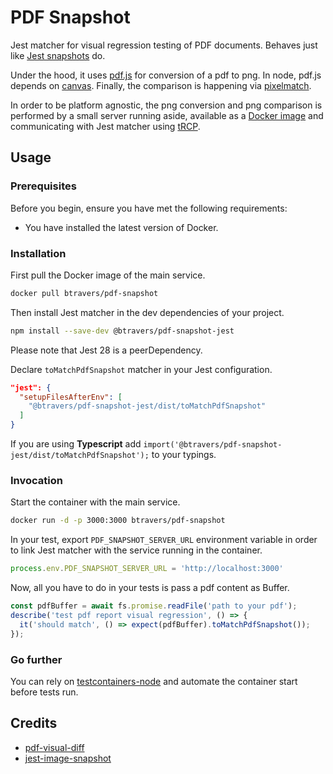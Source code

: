 # PDF Snapshot

Jest matcher for visual regression testing of PDF documents. 
Behaves just like [Jest snapshots](https://facebook.github.io/jest/docs/snapshot-testing.html) do.

Under the hood, it uses [pdf.js](https://github.com/mozilla/pdf.js) for conversion of a pdf to png. 
In node, pdf.js depends on [canvas](https://github.com/Automattic/node-canvas).
Finally, the comparison is happening via [pixelmatch](https://github.com/mapbox/pixelmatch).

In order to be platform agnostic, the png conversion and png comparison is performed by a small server running aside, available as a [Docker image](https://hub.docker.com/r/btravers/pdf-snapshot) and communicating with Jest matcher using [tRCP](https://github.com/trpc/trpc). 

## Usage

### Prerequisites

Before you begin, ensure you have met the following requirements:

- You have installed the latest version of Docker.

### Installation

First pull the Docker image of the main service.
```sh
docker pull btravers/pdf-snapshot
```

Then install Jest matcher in the dev dependencies of your project.

```sh
npm install --save-dev @btravers/pdf-snapshot-jest
```

Please note that Jest 28 is a peerDependency. 

Declare `toMatchPdfSnapshot` matcher in your Jest configuration.

```json
"jest": {
  "setupFilesAfterEnv": [
    "@btravers/pdf-snapshot-jest/dist/toMatchPdfSnapshot"
  ]
}
```

If you are using **Typescript** add `import('@btravers/pdf-snapshot-jest/dist/toMatchPdfSnapshot');` to your typings.

### Invocation

Start the container with the main service.

```sh
docker run -d -p 3000:3000 btravers/pdf-snapshot
```

In your test, export `PDF_SNAPSHOT_SERVER_URL` environment variable in order to link Jest matcher with the service running in the container.
```js
process.env.PDF_SNAPSHOT_SERVER_URL = 'http://localhost:3000'
```

Now, all you have to do in your tests is pass a pdf content as Buffer.

```ts
const pdfBuffer = await fs.promise.readFile('path to your pdf');
describe('test pdf report visual regression', () => {
  it('should match', () => expect(pdfBuffer).toMatchPdfSnapshot());
});
```

### Go further

You can rely on [testcontainers-node](https://github.com/testcontainers/testcontainers-node) and automate the container start before tests run.

## Credits

- [pdf-visual-diff](https://github.com/moshensky/pdf-visual-diff)
- [jest-image-snapshot](https://github.com/americanexpress/jest-image-snapshot)
